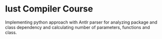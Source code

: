 # Iust Compiler Course
Implementing python approach with Antlr parser for analyzing package and class dependency and calculating number of parameters, functions and class.  